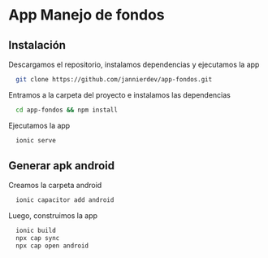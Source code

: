 
# App Manejo de fondos
## Instalación

Descargamos el repositorio, instalamos dependencias y ejecutamos la app

```bash
  git clone https://github.com/jannierdev/app-fondos.git
```
Entramos a la carpeta del proyecto e instalamos las dependencias

```bash
  cd app-fondos && npm install
```
Ejecutamos la app

```bash
  ionic serve
```

## Generar apk android

Creamos la carpeta android
```bash
  ionic capacitor add android
```
Luego, construimos la app
```bash
  ionic build
  npx cap sync
  npx cap open android
```



